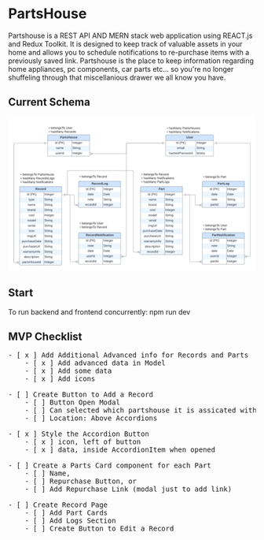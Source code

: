 # PartsHouse
Partshouse is a REST API AND MERN stack web application using REACT.js and Redux Toolkit.
It is designed to keep track of valuable assets in your home and allows you to schedule notifications to re-purchase items with a previously saved link. Partshouse is the place to keep information regarding home appliances, pc components, car parts etc...  so you're no longer shuffeling through that miscellanious drawer we all know you have.

## Current Schema
![](./assets/PartsHouseSchema.png)

## Start
To run backend and frontend concurrently:
npm run dev


## MVP Checklist
<pre>
- [ x ] Add Additional Advanced info for Records and Parts
    - [ x ] Add advanced data in Model
    - [ x ] Add some data
    - [ x ] Add icons

- [ ] Create Button to Add a Record
    - [ ] Button Open Modal
    - [ ] Can selected which partshouse it is assicated with.
    - [ ] Location: Above Accordions

- [ x ] Style the Accordion Button
    - [ x ] icon, left of button
    - [ x ] data, inside AccordionItem when opened

- [ ] Create a Parts Card component for each Part 
    - [ ] Name, 
    - [ ] Repurchase Button, or
    - [ ] Add Repurchase Link (modal just to add link)

- [ ] Create Record Page
    - [ ] Add Part Cards
    - [ ] Add Logs Section
    - [ ] Create Button to Edit a Record
</pre>
